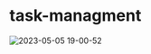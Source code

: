 # task-managment
![2023-05-05 19-00-52](https://user-images.githubusercontent.com/88302744/236474059-3d88de84-b906-42ae-8299-22545b0776d1.gif)
